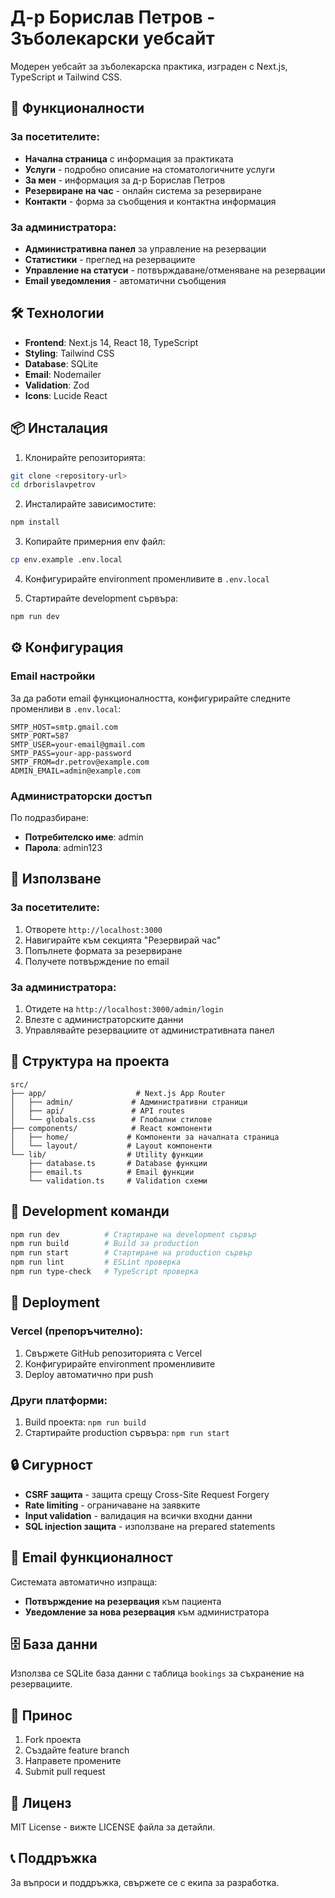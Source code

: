 # Д-р Борислав Петров - Зъболекарски уебсайт

Модерен уебсайт за зъболекарска практика, изграден с Next.js, TypeScript и Tailwind CSS.

## 🚀 Функционалности

### За посетителите:
- **Начална страница** с информация за практиката
- **Услуги** - подробно описание на стоматологичните услуги
- **За мен** - информация за д-р Борислав Петров
- **Резервиране на час** - онлайн система за резервиране
- **Контакти** - форма за съобщения и контактна информация

### За администратора:
- **Административна панел** за управление на резервации
- **Статистики** - преглед на резервациите
- **Управление на статуси** - потвърждаване/отменяване на резервации
- **Email уведомления** - автоматични съобщения

## 🛠 Технологии

- **Frontend**: Next.js 14, React 18, TypeScript
- **Styling**: Tailwind CSS
- **Database**: SQLite
- **Email**: Nodemailer
- **Validation**: Zod
- **Icons**: Lucide React

## 📦 Инсталация

1. Клонирайте репозиторията:
```bash
git clone <repository-url>
cd drborislavpetrov
```

2. Инсталирайте зависимостите:
```bash
npm install
```

3. Копирайте примерния env файл:
```bash
cp env.example .env.local
```

4. Конфигурирайте environment променливите в `.env.local`

5. Стартирайте development сървъра:
```bash
npm run dev
```

## ⚙️ Конфигурация

### Email настройки
За да работи email функционалността, конфигурирайте следните променливи в `.env.local`:

```env
SMTP_HOST=smtp.gmail.com
SMTP_PORT=587
SMTP_USER=your-email@gmail.com
SMTP_PASS=your-app-password
SMTP_FROM=dr.petrov@example.com
ADMIN_EMAIL=admin@example.com
```

### Администраторски достъп
По подразбиране:
- **Потребителско име**: admin
- **Парола**: admin123

## 🎯 Използване

### За посетителите:
1. Отворете `http://localhost:3000`
2. Навигирайте към секцията "Резервирай час"
3. Попълнете формата за резервиране
4. Получете потвърждение по email

### За администратора:
1. Отидете на `http://localhost:3000/admin/login`
2. Влезте с администраторските данни
3. Управлявайте резервациите от административната панел

## 📁 Структура на проекта

```
src/
├── app/                    # Next.js App Router
│   ├── admin/             # Административни страници
│   ├── api/               # API routes
│   └── globals.css        # Глобални стилове
├── components/            # React компоненти
│   ├── home/             # Компоненти за началната страница
│   └── layout/           # Layout компоненти
└── lib/                  # Utility функции
    ├── database.ts       # Database функции
    ├── email.ts          # Email функции
    └── validation.ts     # Validation схеми
```

## 🔧 Development команди

```bash
npm run dev          # Стартиране на development сървър
npm run build        # Build за production
npm run start        # Стартиране на production сървър
npm run lint         # ESLint проверка
npm run type-check   # TypeScript проверка
```

## 🚀 Deployment

### Vercel (препоръчително):
1. Свържете GitHub репозиторията с Vercel
2. Конфигурирайте environment променливите
3. Deploy автоматично при push

### Други платформи:
1. Build проекта: `npm run build`
2. Стартирайте production сървъра: `npm run start`

## 🔒 Сигурност

- **CSRF защита** - защита срещу Cross-Site Request Forgery
- **Rate limiting** - ограничаване на заявките
- **Input validation** - валидация на всички входни данни
- **SQL injection защита** - използване на prepared statements

## 📧 Email функционалност

Системата автоматично изпраща:
- **Потвърждение на резервация** към пациента
- **Уведомление за нова резервация** към администратора

## 🗄️ База данни

Използва се SQLite база данни с таблица `bookings` за съхранение на резервациите.

## 🤝 Принос

1. Fork проекта
2. Създайте feature branch
3. Направете промените
4. Submit pull request

## 📄 Лиценз

MIT License - вижте LICENSE файла за детайли.

## 📞 Поддръжка

За въпроси и поддръжка, свържете се с екипа за разработка. 